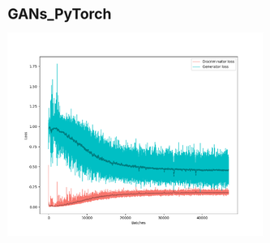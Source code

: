 # GANs_PyTorch

<p align="center">
  <![CGANouput](imgs/CGAN_output.gif)>
</p>

![CGANloss](imgs/CGAN_loss.png) 

